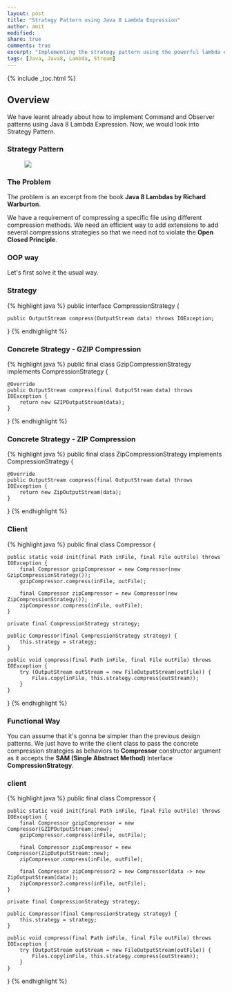 ```yaml
---
layout: post
title: "Strategy Pattern using Java 8 Lambda Expression"
author: amit
modified:
share: true
comments: true
excerpt: "Implementing the strategy pattern using the powerful lambda expressions"
tags: [Java, Java8, Lambda, Stream]
---
```


{% include _toc.html %}

## Overview

We have learnt already about how to implement Command and Observer patterns using Java 8 Lambda Expression. Now, we would look into Strategy Pattern.

### Strategy Pattern

<figure>
	<img src="https://static.dzone.com/dz1/dz-files/strategy_pattern.png"></a>
</figure>

### The Problem

The problem is an excerpt from the book **Java 8 Lambdas by Richard Warburton**.

We have a requirement of compressing a specific file using different compression methods. We need an efficient way to add extensions to add several compressions strategies so that we need not to violate the **Open Closed Principle**.

### OOP way

Let's first solve it the usual way.

### Strategy

{% highlight java %}
public interface CompressionStrategy {

	public OutputStream compress(OutputStream data) throws IOException;

}
{% endhighlight %}

### Concrete Strategy - GZIP Compression

{% highlight java %}
public final class GzipCompressionStrategy implements CompressionStrategy {

	@Override
	public OutputStream compress(final OutputStream data) throws IOException {
		return new GZIPOutputStream(data);
	}

}
{% endhighlight %}

### Concrete Strategy - ZIP Compression

{% highlight java %}
public final class ZipCompressionStrategy implements CompressionStrategy {

	@Override
	public OutputStream compress(final OutputStream data) throws IOException {
		return new ZipOutputStream(data);
	}

}
{% endhighlight %}

### Client

{% highlight java %}
public final class Compressor {

	public static void init(final Path inFile, final File outFile) throws IOException {
		final Compressor gzipCompressor = new Compressor(new GzipCompressionStrategy());
		gzipCompressor.compress(inFile, outFile);

		final Compressor zipCompressor = new Compressor(new ZipCompressionStrategy());
		zipCompressor.compress(inFile, outFile);
	}

	private final CompressionStrategy strategy;

	public Compressor(final CompressionStrategy strategy) {
		this.strategy = strategy;
	}

	public void compress(final Path inFile, final File outFile) throws IOException {
		try (OutputStream outStream = new FileOutputStream(outFile)) {
			Files.copy(inFile, this.strategy.compress(outStream));
		}
	}

}
{% endhighlight %}

### Functional Way

You can assume that it's gonna be simpler than the previous design patterns. We just have to write the client class to pass the concrete compression strategies as behaviors to **Compressor** constructor argument as it accepts the **SAM (Single Abstract Method)** Interface **CompressionStrategy**.

### client

{% highlight java %}
public final class Compressor {

	public static void init(final Path inFile, final File outFile) throws IOException {
		final Compressor gzipCompressor = new Compressor(GZIPOutputStream::new);
		gzipCompressor.compress(inFile, outFile);

		final Compressor zipCompressor = new Compressor(ZipOutputStream::new);
		zipCompressor.compress(inFile, outFile);

		final Compressor zipCompressor2 = new Compressor(data -> new ZipOutputStream(data));
		zipCompressor2.compress(inFile, outFile);
	}

	private final CompressionStrategy strategy;

	public Compressor(final CompressionStrategy strategy) {
		this.strategy = strategy;
	}

	public void compress(final Path inFile, final File outFile) throws IOException {
		try (OutputStream outStream = new FileOutputStream(outFile)) {
			Files.copy(inFile, this.strategy.compress(outStream));
		}
	}

}
{% endhighlight %}
